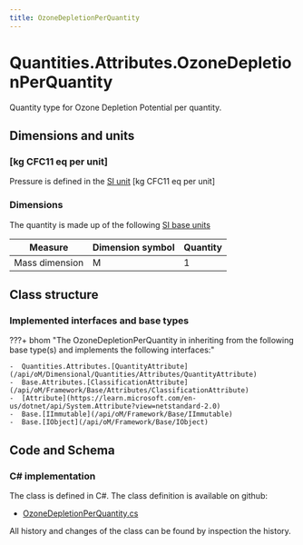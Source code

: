 ```yaml
---
title: OzoneDepletionPerQuantity
---
```


# Quantities.Attributes.OzoneDepletionPerQuantity

Quantity type for Ozone Depletion Potential per quantity.

## Dimensions and units

### [kg CFC11 eq per unit]

Pressure is defined in the [SI unit](https://bhom.xyz/documentation/BHoM_oM/BHoM-Units-conventions/) [kg CFC11 eq per unit]

### Dimensions

The quantity is made up of the following [SI base units](https://en.wikipedia.org/wiki/SI_base_unit)

| Measure        | Dimension symbol | Quantity |
|------------------|--------|----------|
| Mass dimension |  M  |1  |


## Class structure

### Implemented interfaces and base types

???+ bhom "The OzoneDepletionPerQuantity in inheriting from the following base type(s) and implements the following interfaces:"

    -  Quantities.Attributes.[QuantityAttribute](/api/oM/Dimensional/Quantities/Attributes/QuantityAttribute)
    -  Base.Attributes.[ClassificationAttribute](/api/oM/Framework/Base/Attributes/ClassificationAttribute)
    -  [Attribute](https://learn.microsoft.com/en-us/dotnet/api/System.Attribute?view=netstandard-2.0)
    -  Base.[IImmutable](/api/oM/Framework/Base/IImmutable)
    -  Base.[IObject](/api/oM/Framework/Base/IObject)




## Code and Schema

### C# implementation

The class is defined in C#. The class definition is available on github:

- [OzoneDepletionPerQuantity.cs](https://github.com/BHoM/BHoM/blob/develop/Quantities_oM/Attributes\OzoneDepletionPerQuantity.cs)

All history and changes of the class can be found by inspection the history.
